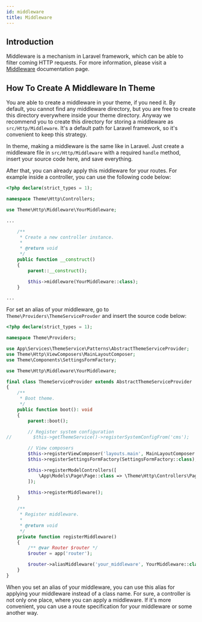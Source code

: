 ```yaml
---
id: middleware
title: Middleware
---
```


## Introduction

Middleware is a mechanism in Laravel framework, which can be able to filter coming HTTP requests. For more information, please
visit a [Middleware](../core/middleware.md) documentation page.

## How To Create A Middleware In Theme

You are able to create a middleware in your theme, if you need it. By default, you cannot find any middleware directory, but you are
free to create this directory everywhere inside your theme directory. Anyway we recommend you to create this directory for storing a middleware
as `src/Http/Middleware`. It's a default path for Laravel framework, so it's convenient to keep this strategy.

In theme, making a middleware is the same like in Laravel. Just create a middleware file in `src/Http/Middleware` with a required `handle` method,
insert your source code here, and save everything.

After that, you can already apply this middleware for your routes. For example inside a controller, you can use the following code below:

```php 
<?php declare(strict_types = 1);

namespace Theme\Http\Controllers;

use Theme\Http\Middleware\YourMiddleware;

...

    /**
     * Create a new controller instance.
     *
     * @return void
     */
    public function __construct()
    {
        parent::__construct();

        $this->middleware(YourMiddleware::class);
    }

...

```

For set an alias of your middleware, go to `Theme\Providers\ThemeServiceProvder` and insert the source code below: 

```php 
<?php declare(strict_types = 1);

namespace Theme\Providers;

use App\Services\ThemeService\Patterns\AbstractThemeServiceProvider;
use Theme\Http\ViewComposers\MainLayoutComposer;
use Theme\Components\SettingsFormFactory;

use Theme\Http\Middleware\YourMiddleware;

final class ThemeServiceProvider extends AbstractThemeServiceProvider
{
    /**
     * Boot theme.
     */
    public function boot(): void
    {
        parent::boot();

        // Register system configuration
//        $this->getThemeService()->registerSystemConfigFrom('cms');

        // View composers
        $this->registerViewComposer('layouts.main', MainLayoutComposer::class);
        $this->registerSettingsFormFactory(SettingsFormFactory::class);

        $this->registerModelControllers([
            \App\Models\Page\Page::class => \Theme\Http\Controllers\PagesController::class
        ]);

        $this->registerMiddleware();
    }

    /**
     * Register middleware.
     *
     * @return void
     */
    private function registerMiddleware()
    {
        /** @var Router $router */
        $router = app('router');

        $router->aliasMiddleware('your_middleware', YourMiddleware::class);
    }
}

```

When you set an alias of your middleware, you can use this alias for applying your middleware instead of a class name. For sure, a controller is not only
one place, where you can apply a middleware. If it's more convenient, you can use a route specification for your middleware or some another way.
